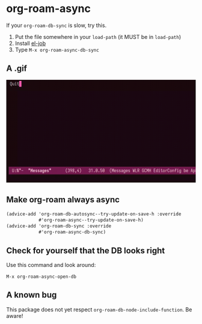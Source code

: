 # org-roam-async

If your `org-roam-db-sync` is slow, try this.

1. Put the file somewhere in your `load-path` (it MUST be in `load-path`)
2. Install [el-job](https://github.com/meedstrom/el-job/)
3. Type `M-x org-roam-async-db-sync`

## A .gif

![Screencast](screencast.gif)

## Make org-roam always async

```elisp
(advice-add 'org-roam-db-autosync--try-update-on-save-h :override
            #'org-roam-async--try-update-on-save-h)
(advice-add 'org-roam-db-sync :override
            #'org-roam-async-db-sync)
```


## Check for yourself that the DB looks right

Use this command and look around:

    M-x org-roam-async-open-db

## A known bug

This package does not yet respect `org-roam-db-node-include-function`. Be aware!
